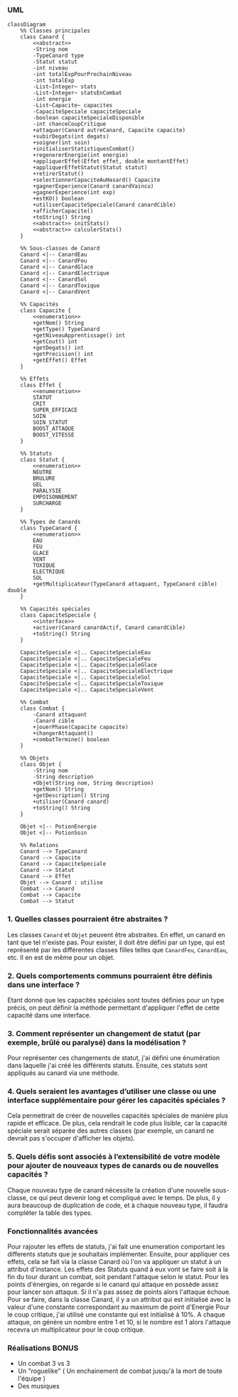 ### UML ###

```mermaid
classDiagram
    %% Classes principales
    class Canard {
        <<abstract>>
        -String nom
        -TypeCanard type
        -Statut statut
        -int niveau
        -int totalExpPourProchainNiveau
        -int totalExp
        -List~Integer~ stats
        -List~Integer~ statsEnCombat
        -int energie
        -List~Capacite~ capacites
        -CapaciteSpeciale capaciteSpeciale
        -boolean capaciteSpecialeDisponible
        -int chanceCoupCritique
        +attaquer(Canard autreCanard, Capacite capacite)
        +subirDegats(int degats)
        +soigner(int soin)
        +initialiserStatistiquesCombat()
        +regenererEnergie(int energie)
        +appliquerEffet(Effet effet, double montantEffet)
        +appliquerEffetStatut(Statut statut)
        +retirerStatut()
        +selectionnerCapaciteAuHasard() Capacite
        +gagnerExperience(Canard canardVaincu)
        +gagnerExperience(int exp)
        +estKO() boolean
        +utiliserCapaciteSpeciale(Canard canardCible)
        +afficherCapacite()
        +toString() String
        <<abstract>> initStats()
        <<abstract>> calculerStats()
    }

    %% Sous-classes de Canard
    Canard <|-- CanardEau
    Canard <|-- CanardFeu
    Canard <|-- CanardGlace
    Canard <|-- CanardElectrique
    Canard <|-- CanardSol
    Canard <|-- CanardToxique
    Canard <|-- CanardVent

    %% Capacités
    class Capacite {
        <<enumeration>>
        +getNom() String
        +getType() TypeCanard
        +getNiveauApprentissage() int
        +getCout() int
        +getDegats() int
        +getPrecision() int
        +getEffet() Effet
    }

    %% Effets
    class Effet {
        <<enumeration>>
        STATUT
        CRIT
        SUPER_EFFICACE
        SOIN
        SOIN_STATUT
        BOOST_ATTAQUE
        BOOST_VITESSE
    }

    %% Statuts
    class Statut {
        <<enumeration>>
        NEUTRE
        BRULURE
        GEL
        PARALYSIE
        EMPOISONNEMENT
        SURCHARGE
    }

    %% Types de Canards
    class TypeCanard {
        <<enumeration>>
        EAU
        FEU
        GLACE
        VENT
        TOXIQUE
        ELECTRIQUE
        SOL
        +getMultiplicateur(TypeCanard attaquant, TypeCanard cible) double
    }

    %% Capacités spéciales
    class CapaciteSpeciale {
        <<interface>>
        +activer(Canard canardActif, Canard canardCible)
        +toString() String
    }

    CapaciteSpeciale <|.. CapaciteSpecialeEau
    CapaciteSpeciale <|.. CapaciteSpecialeFeu
    CapaciteSpeciale <|.. CapaciteSpecialeGlace
    CapaciteSpeciale <|.. CapaciteSpecialeElectrique
    CapaciteSpeciale <|.. CapaciteSpecialeSol
    CapaciteSpeciale <|.. CapaciteSpecialeToxique
    CapaciteSpeciale <|.. CapaciteSpecialeVent

    %% Combat
    class Combat {
        -Canard attaquant
        -Canard cible
        +jouerPhase(Capacite capacite)
        +changerAttaquant()
        +combatTermine() boolean
    }

    %% Objets
    class Objet {
        -String nom
        -String description
        +Objet(String nom, String description)
        +getNom() String
        +getDescription() String
        +utiliser(Canard canard)
        +toString() String
    }

    Objet <|-- PotionEnergie
    Objet <|-- PotionSoin

    %% Relations
    Canard --> TypeCanard
    Canard --> Capacite
    Canard --> CapaciteSpeciale
    Canard --> Statut
    Canard --> Effet
    Objet --> Canard : utilise
    Combat --> Canard
    Combat --> Capacite
    Combat --> Statut
```

### 1. **Quelles classes pourraient être abstraites ?**

Les classes `Canard` et `Objet` peuvent être abstraites. En effet, un canard en tant que tel n'existe pas. Pour exister, il doit être défini par un type, qui est représenté par les différentes classes filles telles que `CanardFeu`, `CanardEau`, etc. Il en est de même pour un objet.

### 2. **Quels comportements communs pourraient être définis dans une interface ?**

Etant donné que les capacités spéciales sont toutes définies pour un type précis, on peut définir la méthode permettant d'appliquer l'effet de cette capacité dans une interface.

### 3. **Comment représenter un changement de statut (par exemple, brûlé ou paralysé) dans la modélisation ?**

Pour représenter ces changements de statut, j'ai défini une énumération dans laquelle j'ai créé les différents statuts. Ensuite, ces statuts sont appliqués au canard via une méthode.

### 4. **Quels seraient les avantages d’utiliser une classe ou une interface supplémentaire pour gérer les capacités spéciales ?**

Cela permettrait de créer de nouvelles capacités spéciales de manière plus rapide et efficace. De plus, cela rendrait le code plus lisible, car la capacité spéciale serait séparée des autres classes (par exemple, un canard ne devrait pas s'occuper d'afficher les objets).

### 5. **Quels défis sont associés à l’extensibilité de votre modèle pour ajouter de nouveaux types de canards ou de nouvelles capacités ?**

Chaque nouveau type de canard nécessite la création d'une nouvelle sous-classe, ce qui peut devenir long et compliqué avec le temps. De plus, il y aura beaucoup de duplication de code, et à chaque nouveau type, il faudra compléter la table des types.


### Fonctionnalités avancées ###

Pour rajouter les effets de statuts, j'ai fait une enumeration comportant les differents statuts que je souhaitais implémenter. Ensuite, pour appliquer ces effets, cela se fait via la classe Canard où l'on va appliquer un statut à un attribut d'instance. Les effets des Statuts quand à eux vont se faire soit à la fin du tour durant un combat, soit pendant l'attaque selon le statut.
Pour les points d'énergies, on regarde si le canard qui attaque en possède assez pour lancer son attaque. Si il n'a pas assez de points alors l'attaque échoue. Pour se faire, dans la classe Canard, il y a un attribut qui est initialisé avec la valeur d'une constante correspondant au maximum de point d'Energie
Pour le coup critique, j'ai utilisé une constante qui est initialisé à 10%. A chaque attaque, on génère un nombre entre 1 et 10, si le nombre est 1 alors l'attaque recevra un multiplicateur pour le coup critique.


### Réalisations BONUS ###

- Un combat 3 vs 3
- Un "roguelike" ( Un enchainement de combat jusqu'à la mort de toute l'équipe )
- Des musiques
